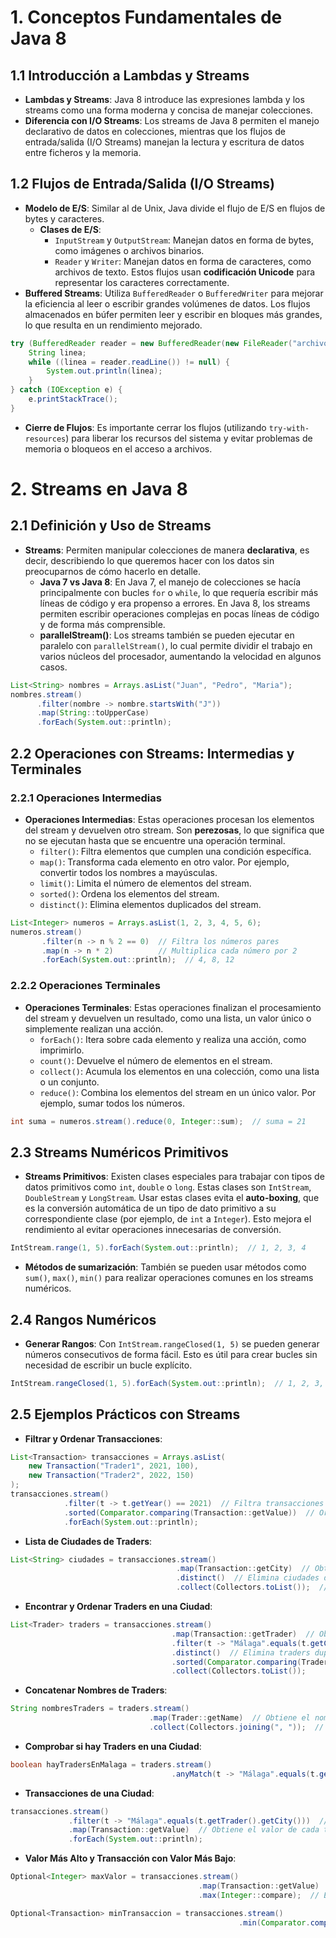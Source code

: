 # 1. Conceptos Fundamentales de Java 8

## 1.1 Introducción a Lambdas y Streams
- **Lambdas y Streams**: Java 8 introduce las expresiones lambda y los streams como una forma moderna y concisa de manejar colecciones.
- **Diferencia con I/O Streams**: Los streams de Java 8 permiten el manejo declarativo de datos en colecciones, mientras que los flujos de entrada/salida (I/O Streams) manejan la lectura y escritura de datos entre ficheros y la memoria.

## 1.2 Flujos de Entrada/Salida (I/O Streams)
- **Modelo de E/S**: Similar al de Unix, Java divide el flujo de E/S en flujos de bytes y caracteres.
  - **Clases de E/S**:
    - `InputStream` y `OutputStream`: Manejan datos en forma de bytes, como imágenes o archivos binarios.
    - `Reader` y `Writer`: Manejan datos en forma de caracteres, como archivos de texto. Estos flujos usan **codificación Unicode** para representar los caracteres correctamente.
- **Buffered Streams**: Utiliza `BufferedReader` o `BufferedWriter` para mejorar la eficiencia al leer o escribir grandes volúmenes de datos. Los flujos almacenados en búfer permiten leer y escribir en bloques más grandes, lo que resulta en un rendimiento mejorado.

```java
try (BufferedReader reader = new BufferedReader(new FileReader("archivo.txt"))) {
    String linea;
    while ((linea = reader.readLine()) != null) {
        System.out.println(linea);
    }
} catch (IOException e) {
    e.printStackTrace();
}
```
- **Cierre de Flujos**: Es importante cerrar los flujos (utilizando `try-with-resources`) para liberar los recursos del sistema y evitar problemas de memoria o bloqueos en el acceso a archivos.

# 2. Streams en Java 8

## 2.1 Definición y Uso de Streams
- **Streams**: Permiten manipular colecciones de manera **declarativa**, es decir, describiendo lo que queremos hacer con los datos sin preocuparnos de cómo hacerlo en detalle.
  - **Java 7 vs Java 8**: En Java 7, el manejo de colecciones se hacía principalmente con bucles `for` o `while`, lo que requería escribir más líneas de código y era propenso a errores. En Java 8, los streams permiten escribir operaciones complejas en pocas líneas de código y de forma más comprensible.
  - **parallelStream()**: Los streams también se pueden ejecutar en paralelo con `parallelStream()`, lo cual permite dividir el trabajo en varios núcleos del procesador, aumentando la velocidad en algunos casos.

```java
List<String> nombres = Arrays.asList("Juan", "Pedro", "Maria");
nombres.stream()
      .filter(nombre -> nombre.startsWith("J"))
      .map(String::toUpperCase)
      .forEach(System.out::println);
```

## 2.2 Operaciones con Streams: Intermedias y Terminales
### 2.2.1 Operaciones Intermedias
- **Operaciones Intermedias**: Estas operaciones procesan los elementos del stream y devuelven otro stream. Son **perezosas**, lo que significa que no se ejecutan hasta que se encuentre una operación terminal.
  - `filter()`: Filtra elementos que cumplen una condición específica.
  - `map()`: Transforma cada elemento en otro valor. Por ejemplo, convertir todos los nombres a mayúsculas.
  - `limit()`: Limita el número de elementos del stream.
  - `sorted()`: Ordena los elementos del stream.
  - `distinct()`: Elimina elementos duplicados del stream.
  
```java
List<Integer> numeros = Arrays.asList(1, 2, 3, 4, 5, 6);
numeros.stream()
       .filter(n -> n % 2 == 0)  // Filtra los números pares
       .map(n -> n * 2)          // Multiplica cada número por 2
       .forEach(System.out::println);  // 4, 8, 12
```

### 2.2.2 Operaciones Terminales
- **Operaciones Terminales**: Estas operaciones finalizan el procesamiento del stream y devuelven un resultado, como una lista, un valor único o simplemente realizan una acción.
  - `forEach()`: Itera sobre cada elemento y realiza una acción, como imprimirlo.
  - `count()`: Devuelve el número de elementos en el stream.
  - `collect()`: Acumula los elementos en una colección, como una lista o un conjunto.
  - `reduce()`: Combina los elementos del stream en un único valor. Por ejemplo, sumar todos los números.

```java
int suma = numeros.stream().reduce(0, Integer::sum);  // suma = 21
```

## 2.3 Streams Numéricos Primitivos
- **Streams Primitivos**: Existen clases especiales para trabajar con tipos de datos primitivos como `int`, `double` o `long`. Estas clases son `IntStream`, `DoubleStream` y `LongStream`. Usar estas clases evita el **auto-boxing**, que es la conversión automática de un tipo de dato primitivo a su correspondiente clase (por ejemplo, de `int` a `Integer`). Esto mejora el rendimiento al evitar operaciones innecesarias de conversión.

```java
IntStream.range(1, 5).forEach(System.out::println);  // 1, 2, 3, 4
```
- **Métodos de sumarización**: También se pueden usar métodos como `sum()`, `max()`, `min()` para realizar operaciones comunes en los streams numéricos.

## 2.4 Rangos Numéricos
- **Generar Rangos**: Con `IntStream.rangeClosed(1, 5)` se pueden generar números consecutivos de forma fácil. Esto es útil para crear bucles sin necesidad de escribir un bucle explícito.

```java
IntStream.rangeClosed(1, 5).forEach(System.out::println);  // 1, 2, 3, 4, 5
```

## 2.5 Ejemplos Prácticos con Streams
- **Filtrar y Ordenar Transacciones**:

```java
List<Transaction> transacciones = Arrays.asList(
    new Transaction("Trader1", 2021, 100),
    new Transaction("Trader2", 2022, 150)
);
transacciones.stream()
            .filter(t -> t.getYear() == 2021)  // Filtra transacciones del año 2021
            .sorted(Comparator.comparing(Transaction::getValue))  // Ordena por valor
            .forEach(System.out::println);
```

- **Lista de Ciudades de Traders**:

```java
List<String> ciudades = transacciones.stream()
                                     .map(Transaction::getCity)  // Obtiene la ciudad de cada transacción
                                     .distinct()  // Elimina ciudades duplicadas
                                     .collect(Collectors.toList());  // Convierte a lista
```

- **Encontrar y Ordenar Traders en una Ciudad**:

```java
List<Trader> traders = transacciones.stream()
                                    .map(Transaction::getTrader)  // Obtiene el trader de cada transacción
                                    .filter(t -> "Málaga".equals(t.getCity()))  // Filtra traders de Málaga
                                    .distinct()  // Elimina traders duplicados
                                    .sorted(Comparator.comparing(Trader::getName))  // Ordena por nombre
                                    .collect(Collectors.toList());
```

- **Concatenar Nombres de Traders**:

```java
String nombresTraders = traders.stream()
                               .map(Trader::getName)  // Obtiene el nombre de cada trader
                               .collect(Collectors.joining(", "));  // Une los nombres con una coma
```

- **Comprobar si hay Traders en una Ciudad**:

```java
boolean hayTradersEnMalaga = traders.stream()
                                    .anyMatch(t -> "Málaga".equals(t.getCity()));  // Comprueba si hay traders en Málaga
```

- **Transacciones de una Ciudad**:

```java
transacciones.stream()
             .filter(t -> "Málaga".equals(t.getTrader().getCity()))  // Filtra transacciones de traders en Málaga
             .map(Transaction::getValue)  // Obtiene el valor de cada transacción
             .forEach(System.out::println);
```

- **Valor Más Alto y Transacción con Valor Más Bajo**:

```java
Optional<Integer> maxValor = transacciones.stream()
                                          .map(Transaction::getValue)  // Obtiene el valor de cada transacción
                                          .max(Integer::compare);  // Encuentra el valor más alto

Optional<Transaction> minTransaccion = transacciones.stream()
                                                   .min(Comparator.comparing(Transaction::getValue));  // Encuentra la transacción con el valor más bajo
```